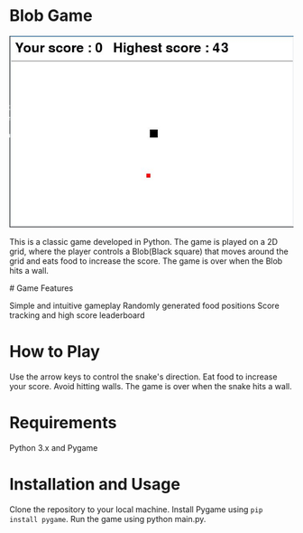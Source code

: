 # Blob Game
![alt text](README_Assets/Blob.jpg)

This is a classic game developed in Python. The game is played on a 2D grid, where the player controls a Blob(Black square) that moves around the grid and eats food to increase the score. The game is over when the Blob hits a wall.

# Game Features

Simple and intuitive gameplay
Randomly generated food positions
Score tracking and high score leaderboard

# How to Play

Use the arrow keys to control the snake's direction.
Eat food to increase your score.
Avoid hitting walls.
The game is over when the snake hits a wall.

# Requirements

Python 3.x and Pygame

# Installation and Usage

Clone the repository to your local machine.
Install Pygame using ```pip install pygame```.
Run the game using python main.py.
